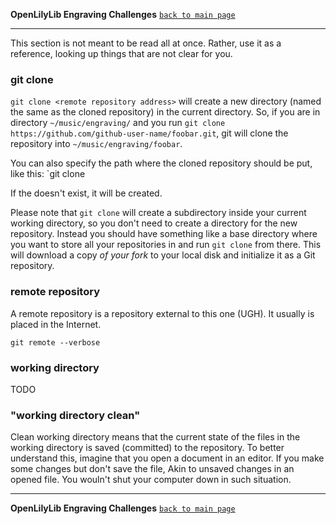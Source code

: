 **OpenLilyLib Engraving Challenges**
[`back to main page`](http://github.com/engraving-challenges/main/)

-------------------------------------------


This section is not meant to be read all at once.  Rather, use it as a reference, looking up things that are not clear for you.

### git clone

`git clone <remote repository address>` will create a new directory (named the same as the cloned repository) in the current directory.  So, if you are in directory `~/music/engraving/` and you run `git clone https://github.com/github-user-name/foobar.git`, git will clone the repository into `~/music/engraving/foobar`.

You can also specify the path where the cloned repository should be put, like this:
`git clone <remote repository address> <destination path>

If the <destination path> doesn't exist, it will be created.

Please note that `git clone` will create a subdirectory inside your current
working directory, so you don't need to create a directory for the new
repository. Instead you should have something like a base directory where
you want to store all your repositories in and run `git clone` from there.
This will download a copy *of your fork* to your local disk and initialize
it as a Git repository.


### remote repository

A remote repository is a repository external to this one (UGH).  It usually is placed in the Internet.

`git remote --verbose`

### working directory

TODO


### "working directory clean"

Clean working directory means that the current state of the files in the working directory is saved (committed) to the repository.  To better understand this, imagine that you open a document in an editor.  If you make some changes but don't save the file, 
Akin to unsaved changes in an opened file.  You wouln't shut your computer down in such situation.


-------------------------------------------
**OpenLilyLib Engraving Challenges**
[`back to main page`](http://github.com/engraving-challenges/main/)
